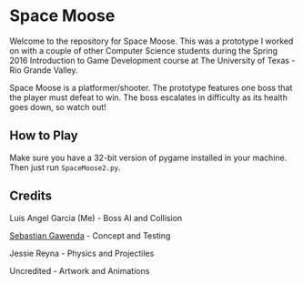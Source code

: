 # Space Moose

Welcome to the repository for Space Moose. This was a prototype I worked on with a couple of other Computer Science students during the Spring 2016 Introduction to Game Development course at The University of Texas - Rio Grande Valley.

Space Moose is a platformer/shooter. The prototype features one boss that the player must defeat to win. The boss escalates in difficulty as its health goes down, so watch out!

## How to Play

Make sure you have a 32-bit version of pygame installed in your machine. Then just run ``SpaceMoose2.py``.

## Credits

Luis Angel Garcia (Me) - Boss AI and Collision

[Sebastian Gawenda](https://github.com/sebgawenda) - Concept and Testing

Jessie Reyna - Physics and Projectiles

Uncredited - Artwork and Animations
